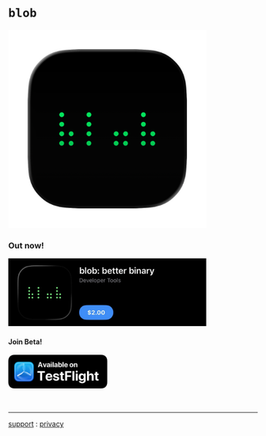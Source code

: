 <head>
    <link rel="stylesheet" href="../style.css">
</head>

# `blob`

<img src="blob.png" width="400"/>

### Out now!

[<img src="app_store.jpeg" width="400"/>](https://apps.apple.com/us/app/blob-better-binary/id6749558236)

#### Join Beta!

[<img src="testflight.png" width="200"/>](https://testflight.apple.com/join/7hU38QSS)

<br />

---

[support](../support) : [privacy](privacy)
